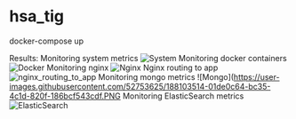 # hsa_tig

docker-compose up

Results:
Monitoring system metrics
![System](https://user-images.githubusercontent.com/52753625/188103387-e237775b-f36d-4654-951c-74023e29229c.PNG)
Monitoring docker containers
![Docker](https://user-images.githubusercontent.com/52753625/188103418-756c24d4-ebb0-4818-b198-ac8e6e01d2ea.PNG)
Monitoring nginx
![Nginx](https://user-images.githubusercontent.com/52753625/188103439-28539d1a-c993-42db-8f4b-84363784980d.PNG)
Nginx routing to app
![nginx_routing_to_app](https://user-images.githubusercontent.com/52753625/188103446-fa83412c-3769-4955-bae3-7e91c25d1504.PNG)
Monitoring mongo metrics
![Mongo](https://user-images.githubusercontent.com/52753625/188103514-01de0c64-bc35-4c1d-820f-186bcf543cdf.PNG
Monitoring ElasticSearch metrics
![ElasticSearch](https://user-images.githubusercontent.com/52753625/188103547-2f629b2e-09fb-4ecd-9041-fa905e617b56.PNG)
